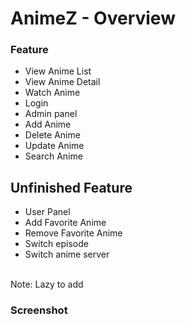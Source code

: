 # AnimeZ - Overview

### Feature
* View Anime List
* View Anime Detail
* Watch Anime
* Login
* Admin panel
* Add Anime
* Delete Anime
* Update Anime
* Search Anime


## Unfinished Feature
* User Panel
* Add Favorite Anime
* Remove Favorite Anime
* Switch episode
* Switch anime server
<br>
Note: Lazy to add

### Screenshot

